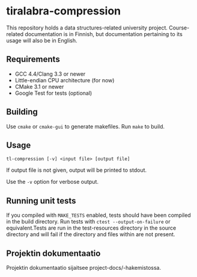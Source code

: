 # tiralabra-compression

This repository holds a data structures-related university project. Course-related documentation is in Finnish, but documentation pertaining to its usage will also be in English.

## Requirements

* GCC 4.4/Clang 3.3 or newer
* Little-endian CPU architecture (for now)
* CMake 3.1 or newer
* Google Test for tests (optional)

## Building

Use `cmake` or `cmake-gui` to generate makefiles. Run `make` to build.

## Usage

`tl-compression [-v] <input file> [output file]`

If output file is not given, output will be printed to stdout.

Use the `-v` option for verbose output.

## Running unit tests

If you compiled with `MAKE_TESTS` enabled, tests should have been compiled in the build directory. Run tests with `ctest --output-on-failure` or equivalent.Tests are run in the test-resources directory in the source directory and will fail if the directory and files within are not present.

## Projektin dokumentaatio

Projektin dokumentaatio sijaitsee project-docs/-hakemistossa.
